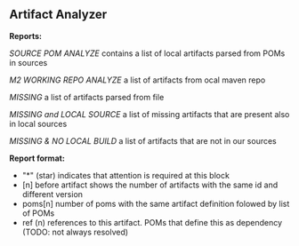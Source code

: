 ## Artifact Analyzer ##

**Reports:**

*SOURCE POM ANALYZE* contains a list of local artifacts parsed from POMs in sources

*M2 WORKING REPO ANALYZE* a list of artifacts from ocal maven repo

*MISSING* a list of artifacts parsed from file

*MISSING and LOCAL SOURCE* a list of missing artifacts that are present also in local sources

*MISSING & NO LOCAL BUILD* a list of artifacts that are not in our sources

**Report format:**

- "*" (star) indicates that attention is required at this block
- [n] before artifact shows the number of artifacts with the same id and different version
- poms[n] number of poms with the same artifact definition folowed by list of POMs
- ref (n) references to this artifact. POMs that define this as dependency (TODO: not always resolved)

